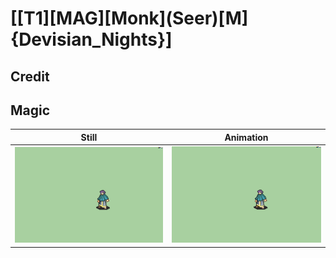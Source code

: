 # [\[T1\]\[MAG\]\[Monk\]\(Seer\)\[M\]{Devisian_Nights}]

## Credit


	
## Magic

| Still | Animation |
| :---: | :-------: |
| ![Magic still](./Magic_000.png) | ![Magic animation](./Magic.gif) |
